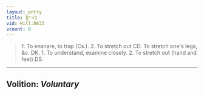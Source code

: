 ```yaml
---
layout: entry
title: རྙོང་√1
vid: Hill:0633
vcount: 0
---
```

> 1\. To ensnare, to trap (Cs\.)\. 2\. To stretch out CD\. To stretch one's legs, &c\. DK\. 1\. To understand, examine closely\. 2\. To stretch out (hand and feet) DS\.

---
Volition: _Voluntary_
---


